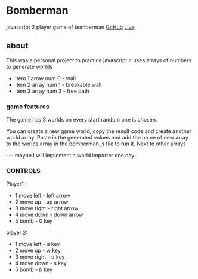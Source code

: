 # Bomberman
javascript 2 player game of bomberman
[GitHub](https://github.com/emilkovacevic/bomberman-js-game)
[Live](https://emilkovacevic.com/publicprojects/bomberman/bomberman.html)
 
## about
This was a personal project to practice javascript
It uses arrays of numbers to generate worlds

* Item 1 array num 0 - wall
* Item 2 array num 1 - breakable wall
* Item 3 array num 2 - free path
 
### game features 
The game has 3 worlds on every start random one is chosen.

You can create a new game world, copy the result code and create another world array. Paste in the generated values and add the name of new array to the worlds array in the bomberman.js file to run it. Next to other arrays

--- maybe I will implement a world importer one day.


### CONTROLS
Player1 :
*  1 move left - left arrow
*  2 move up - up arrow
*  3 move right - right arrow
*  4 move down - down arrow
*  5 bomb - 0 key

player 2:
*  1 move left - a key
*  2 move up - w key
*  3 move right - d key
*  4 move down - s key
*  5 bomb - b key

